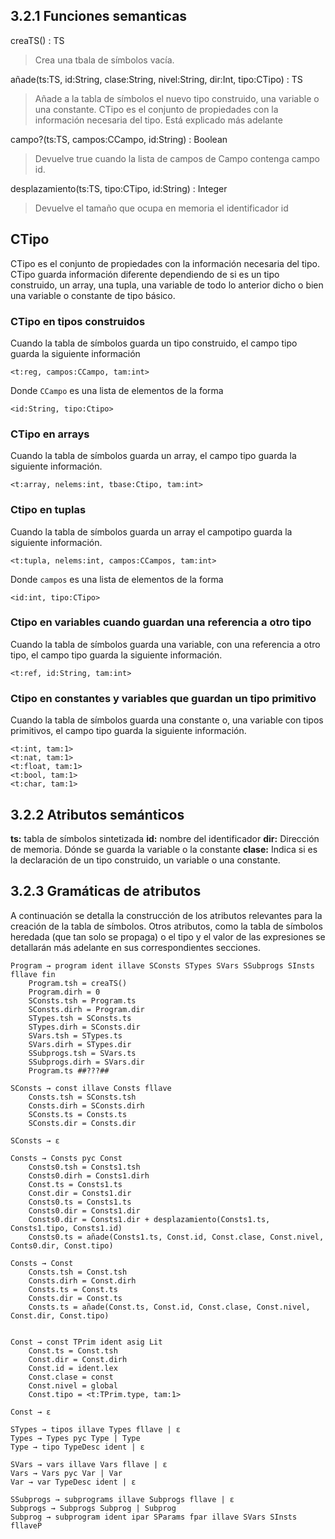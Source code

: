 ## 3.2.1 Funciones semanticas

creaTS() : TS
> Crea una tbala de símbolos vacía. 

añade(ts:TS, id:String, clase:String, nivel:String, dir:Int, tipo:CTipo) : TS
>Añade a la tabla de símbolos el nuevo tipo construido, una variable o una constante. CTipo es el conjunto de propiedades con la información necesaria del tipo. Está explicado más adelante

campo?(ts:TS, campos:CCampo, id:String) : Boolean
>Devuelve true cuando la lista de campos de Campo contenga campo id. 

desplazamiento(ts:TS, tipo:CTipo, id:String) : Integer
>Devuelve el tamaño que ocupa en memoria el identificador id

## CTipo
CTipo es el conjunto de propiedades con la información necesaria del tipo. CTipo guarda información diferente dependiendo de si es un tipo construido, un array, una tupla, una variable de todo lo anterior dicho o bien una variable o constante de tipo básico. 

### CTipo en tipos construidos
Cuando la tabla de símbolos guarda un tipo construido, el campo tipo guarda la siguiente información

    <t:reg, campos:CCampo, tam:int>

Donde `CCampo` es una lista de elementos de la forma

    <id:String, tipo:Ctipo>


### CTipo en arrays
Cuando la tabla de símbolos guarda un array, el campo tipo guarda la siguiente información. 

    <t:array, nelems:int, tbase:Ctipo, tam:int>

### Ctipo en tuplas
Cuando la tabla de símbolos guarda un array el campotipo guarda la siguiente información.  

    <t:tupla, nelems:int, campos:CCampos, tam:int>

Donde `campos` es una lista de elementos de la forma

    <id:int, tipo:CTipo>

### Ctipo en variables cuando guardan una referencia a otro tipo
Cuando la tabla de símbolos guarda una variable, con una referencia a otro tipo, el campo tipo guarda la siguiente información. 

    <t:ref, id:String, tam:int>

### Ctipo en constantes y variables que guardan un tipo primitivo
Cuando la tabla de símbolos guarda una constante o, una variable con tipos primitivos, el campo tipo guarda la siguiente información. 

    <t:int, tam:1> 
    <t:nat, tam:1>
    <t:float, tam:1>
    <t:bool, tam:1>
    <t:char, tam:1>


## 3.2.2 Atributos semánticos

**ts:** tabla de símbolos sintetizada
**id:** nombre del identificador
**dir:** Dirección de memoria. Dónde se guarda la variable o la constante
**clase:** Indica si es la declaración de un tipo construido, un variable o una constante. 

## 3.2.3 Gramáticas de atributos

A continuación se detalla la construcción de los atributos relevantes para la creación de la tabla de símbolos. Otros atributos, como la tabla de símbolos heredada (que tan solo se propaga) o el tipo y el valor de las expresiones se detallarán más adelante en sus correspondientes secciones.

    Program → program ident illave SConsts STypes SVars SSubprogs SInsts fllave fin
        Program.tsh = creaTS()
        Program.dirh = 0
        SConsts.tsh = Program.ts
        SConsts.dirh = Program.dir
        STypes.tsh = SConsts.ts
        STypes.dirh = SConsts.dir
        SVars.tsh = STypes.ts
        SVars.dirh = STypes.dir
        SSubprogs.tsh = SVars.ts
        SSubprogs.dirh = SVars.dir
        Program.ts ##???##

    SConsts → const illave Consts fllave 
        Consts.tsh = SConsts.tsh
        Consts.dirh = SConsts.dirh
        SConsts.ts = Consts.ts
        SConsts.dir = Consts.dir

    SConsts → ɛ

    Consts → Consts pyc Const
        Consts0.tsh = Consts1.tsh
        Consts0.dirh = Consts1.dirh
        Const.ts = Consts1.ts
        Const.dir = Consts1.dir
        Consts0.ts = Consts1.ts
        Consts0.dir = Consts1.dir
        Consts0.dir = Consts1.dir + desplazamiento(Consts1.ts, Consts1.tipo, Consts1.id)
        Consts0.ts = añade(Consts1.ts, Const.id, Const.clase, Const.nivel, Conts0.dir, Const.tipo)

    Consts → Const
        Consts.tsh = Const.tsh
        Consts.dirh = Const.dirh
        Consts.ts = Const.ts
        Consts.dir = Const.ts
        Consts.ts = añade(Const.ts, Const.id, Const.clase, Const.nivel, Const.dir, Const.tipo)


    Const → const TPrim ident asig Lit 
        Const.ts = Const.tsh
        Const.dir = Const.dirh
        Const.id = ident.lex
        Const.clase = const
        Const.nivel = global
        Const.tipo = <t:TPrim.type, tam:1>

    Const → ɛ

    STypes → tipos illave Types fllave | ɛ
    Types → Types pyc Type | Type
    Type → tipo TypeDesc ident | ɛ

    SVars → vars illave Vars fllave | ɛ
    Vars → Vars pyc Var | Var
    Var → var TypeDesc ident | ɛ

    SSubprogs → subprograms illave Subprogs fllave | ɛ
    Subprogs → Subprogs Subprog | Subprog
    Subprog → subprogram ident ipar SParams fpar illave SVars SInsts fllaveP